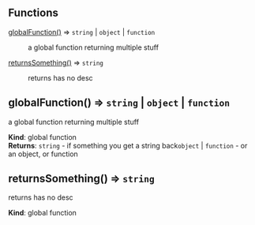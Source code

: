 ## Functions

<dl>
<dt><a href="#globalFunction">globalFunction()</a> ⇒ <code>string</code> | <code>object</code> | <code>function</code></dt>
<dd><p>a global function returning multiple stuff</p>
</dd>
<dt><a href="#returnsSomething">returnsSomething()</a> ⇒ <code>string</code></dt>
<dd><p>returns has no desc</p>
</dd>
</dl>

<a name="globalFunction"></a>
## globalFunction() ⇒ <code>string</code> &#124; <code>object</code> &#124; <code>function</code>
a global function returning multiple stuff

**Kind**: global function  
**Returns**: <code>string</code> - if something you get a string back<code>object</code> &#124; <code>function</code> - or an object, or function  
<a name="returnsSomething"></a>
## returnsSomething() ⇒ <code>string</code>
returns has no desc

**Kind**: global function  
